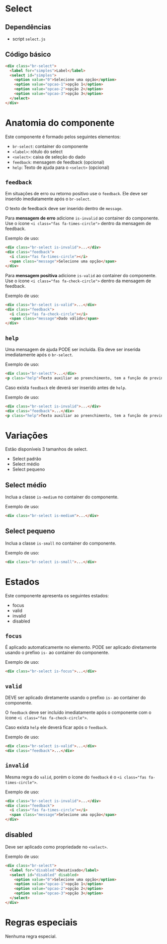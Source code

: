 # Select

## Dependências

- script `select.js`

## Código básico

```html
<div class="br-select">
  <label for="simples">Label</label>
  <select id="simples">
    <option value="0">Selecione uma opção</option>
    <option value="opcao-1">opção 1</option>
    <option value="opcao-2">opção 2</option>
    <option value="opcao-3">opção 3</option>
  </select>
</div>
```

# Anatomia do componente

Este componente é formado pelos seguintes elementos:

- `br-select`: container do componente
- `<label>`: rótulo do select
- `<select>`: caixa de seleção do dado
- `feedback`: mensagem de feedback (opcional)
- `help`: Texto de ajuda para o `<select>` (opcional)

## `feedback`

Em situações de erro ou retorno positivo use o `feedback`. Ele deve ser inserido imediatamente após o `br-select`.

O texto de feedback deve ser inserido dentro de `message`.

Para **mensagem de erro** adicione `is-invalid` ao container do componente. Use o ícone `<i class="fas fa-times-circle">` dentro da mensagem de feedback.

Exemplo de uso:

```html
<div class="br-select is-invalid">...</div>
<div class="feedback">
  <i class="fas fa-times-circle"></i>
  <span class="message">Selecione uma opção</span>
</div>
```

Para **mensagem positiva** adicione `is-valid` ao container do componente. Use o ícone `<i class="fas fa-check-circle">` dentro da mensagem de feedback.

Exemplo de uso:

```html
<div class="br-select is-valid">...</div>
<div class="feedback">
  <i class="fas fa-check-circle"></i>
  <span class="message">Dado válido</span>
</div>
```

## `help`

Uma mensagem de ajuda PODE ser incluída. Ela deve ser inserida imediatamente após o `br-select`.

Exemplo de uso:

```html
<div class="br-select">...</div>
<p class="help">Texto auxiliar ao preenchimento, tem a função de previnir erros.</p>
```

Caso exista `feedback` ele deverá ser inserido antes de `help`.

Exemplo de uso:

```html
<div class="br-select is-invalid">...</div>
<div class="feedback">...</div>
<p class="help">Texto auxiliar ao preenchimento, tem a função de previnir erros.</p>
```

# Variações

Estão disponíveis 3 tamanhos de select.

- Select padrão
- Select médio
- Select pequeno

## Select médio

Inclua a classe `is-medium` no container do componente.

Exemplo de uso:

```html
<div class="br-select is-medium">...</div>
```

## Select pequeno

Inclua a classe `is-small` no container do componente.

Exemplo de uso:

```html
<div class="br-select is-small">...</div>
```

# Estados

Este componente apresenta os seguintes estados:

- focus
- valid
- invalid
- disabled

## `focus`

É aplicado automaticamente no elemento. PODE ser aplicado diretamente usando o prefixo `is-` ao container do componente.

Exemplo de uso:

```html
<div class="br-select is-focus">...</div>
```

## `valid`

DEVE ser aplicado diretamente usando o prefixo `is-` ao container do componente.

O `feedback` deve ser incluído imediatamente após o componente com o ícone `<i class="fas fa-check-circle">`.

Caso exista `help` ele deverá ficar após o `feedback`.

Exemplo de uso:

```html
<div class="br-select is-valid">...</div>
<div class="feedback">...</div>
```

## `invalid`

Mesma regra do `valid`, porém o ícone do `feedback` é o `<i class="fas fa-times-circle">`.

Exemplo de uso:

```html
<div class="br-select is-invalid">...</div>
<div class="feedback">
  <i class="fas fa-times-circle"></i>
  <span class="message">Selecione uma opção</span>
</div>
```

## disabled

Deve ser aplicado como propriedade no `<select>`.

Exemplo de uso:

```html
<div class="br-select">
  <label for="disabled">Desativado</label>
  <select id="disabled" disabled>
    <option value="0">Selecione uma opção</option>
    <option value="opcao-1">opção 1</option>
    <option value="opcao-2">opção 2</option>
    <option value="opcao-3">opção 3</option>
  </select>
</div>
```

# Regras especiais

Nenhuma regra especial.
